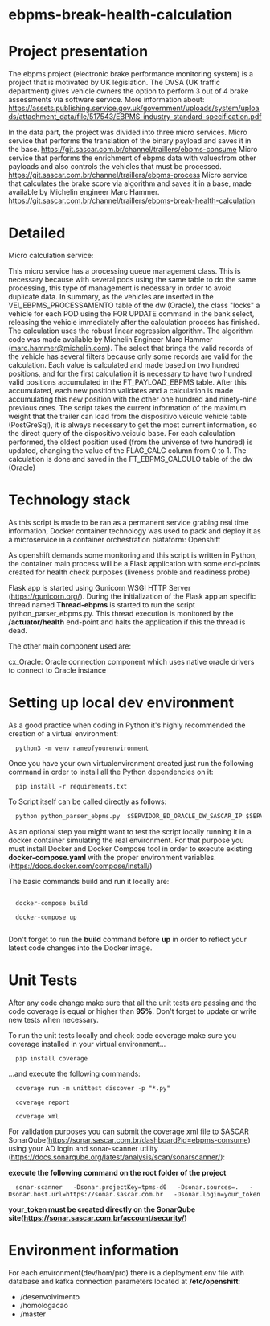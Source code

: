 # ebpms-break-health-calculation

# Project presentation

The ebpms project (electronic brake performance monitoring system) is a project that is motivated by UK legislation.
The DVSA (UK traffic department) gives vehicle owners the option to perform 3 out of 4 brake assessments via software service.
More information about: https://assets.publishing.service.gov.uk/government/uploads/system/uploads/attachment_data/file/517543/EBPMS-industry-standard-specification.pdf

In the data part, the project was divided into three micro services.
Micro service that performs the translation of the binary payload and saves it in the base.
https://git.sascar.com.br/channel/traillers/ebpms-consume
Micro service that performs the enrichment of ebpms data with values ​​from other payloads and also controls the vehicles that must be processed.
https://git.sascar.com.br/channel/traillers/ebpms-process
Micro service that calculates the brake score via algorithm and saves it in a base, made available by Michelin engineer Marc Hammer.
https://git.sascar.com.br/channel/traillers/ebpms-break-health-calculation


# Detailed

Micro calculation service:

This micro service has a processing queue management class. This is necessary because with several pods using the same table to do the same processing, this type of management is necessary in order to avoid duplicate data.
In summary, as the vehicles are inserted in the VEI_EBPMS_PROCESSAMENTO table of the dw (Oracle), the class "locks" a vehicle for each POD using the FOR UPDATE command in the bank select, releasing the vehicle immediately after the calculation process has finished.
The calculation uses the robust linear regression algorithm. The algorithm code was made available by Michelin Engineer Marc Hammer (marc.hammer@michelin.com).
The select that brings the valid records of the vehicle has several filters because only some records are valid for the calculation.
Each value is calculated and made based on two hundred positions, and for the first calculation it is necessary to have two hundred valid positions accumulated in the FT_PAYLOAD_EBPMS table. After this accumulated, each new position validates and a calculation is made accumulating this new position with the other one hundred and ninety-nine previous ones.
The script takes the current information of the maximum weight that the trailer can load from the dispositivo.veiculo  vehicle table (PostGreSql), it is always necessary to get the most current information, so the direct query of the dispositivo.veiculo base.
For each calculation performed, the oldest position used (from the universe of two hundred) is updated, changing the value of the FLAG_CALC column from 0 to 1.
The calculation is done and saved in the FT_EBPMS_CALCULO table of the dw (Oracle)



# Technology stack

  As this script is made to be ran as a permanent service grabing real time information, Docker container technology was used to pack and deploy it as a microservice in a container orchestration plataform: Openshift

  
  As openshift demands some monitoring and this script is written in Python, the container main process will be a Flask application with some end-points created for health check purposes (liveness proble and readiness probe)

  Flask app is started using Gunicorn WSGI HTTP Server (https://gunicorn.org/). During the initialization of the Flask app an specific thread named **Thread-ebpms** is started to run the script python_parser_ebpms.py. This thread execution is monitored by the **/actuator/health** end-point and halts the application if this the thread is dead.

  The other main component used are:
  
   cx_Oracle: Oracle connection component which uses native oracle drivers to connect to Oracle instance

# Setting up local dev environment

  As a good practice when coding in Python it's highly recommended the creation of a virtual environment: 
  
```shellscript   
  python3 -m venv nameofyourenvironment

```

  Once you have your own virtualenvironment created just run the following command in order to install  all the Python dependencies on it:

```shellscript   
  pip install -r requirements.txt

```

  To Script itself can be called directly as follows:

  ```python
    python python_parser_ebpms.py  $SERVIDOR_BD_ORACLE_DW_SASCAR_IP $SERVIDOR_BD_ORACLE_DW_SASCAR_LOGIN $SERVIDOR_BD_ORACLE_DW_SASCAR_NOME $SERVIDOR_BD_ORACLE_DW_SASCAR_PORTA 

  ```

  As an optional step you might want to test the script locally running it in a docker container simulating the real environment. For that purpose you must install Docker and Docker Compose tool in order to execute existing **docker-compose.yaml** with the proper environment variables. (https://docs.docker.com/compose/install/)

  The basic commands build and run it locally are:

```shellscript

  docker-compose build

  docker-compose up
      
```
  Don't forget to run the **build** command before **up** in order to reflect your latest code changes into the Docker image.

# Unit Tests

  After any code change make sure that all the unit tests are passing and the code coverage is equal or higher than **95%**. Don't forget to update or write new tests when necessary.

  To run the unit tests locally and check code coverage make sure you coverage installed in your virtual environment...

```shellscript
  pip install coverage

```
  ...and execute the following commands:
```shellscript
  coverage run -m unittest discover -p "*.py"

  coverage report

  coverage xml

```
  For validation purposes you can submit the coverage xml file to SASCAR SonarQube(https://sonar.sascar.com.br/dashboard?id=ebpms-consume) using your AD login and sonar-scanner utility (https://docs.sonarqube.org/latest/analysis/scan/sonarscanner/):

  **execute the following command on the root folder of the project**

```shellscript
  sonar-scanner   -Dsonar.projectKey=tpms-d0   -Dsonar.sources=.   -Dsonar.host.url=https://sonar.sascar.com.br   -Dsonar.login=your_token   
```

  **your_token must be created directly on the SonarQube site(https://sonar.sascar.com.br/account/security/)**
  
# Environment information

  For each environment(dev/hom/prd) there is a deployment.env file with database and kafka connection parameters located at **/etc/openshift**:

   * /desenvolvimento
   * /homologacao
   * /master

